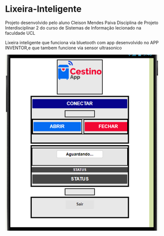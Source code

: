 # Lixeira-Inteligente

Projeto desenvolvido pelo aluno Cleison Mendes Paiva 
Disciplina de Projeto Interdisciplinar 2 do curso de Sistemas de Informação lecionado na faculdade UCL


Lixeira inteligente que funciona via bluetooth com app desenvolvido no APP INVENTOR,e que tambem funcione via sensor ultrasonico

![Screenshot](celular.png)

